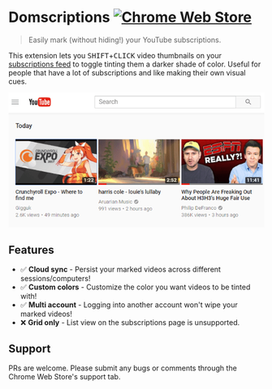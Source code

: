 # Domscriptions [![Chrome Web Store][cws-image]](cws-link)

[cws-image]: https://img.shields.io/chrome-web-store/v/jookgadkghdacihobldikclfhihgegla.svg
[cws-link]: https://chrome.google.com/webstore/detail/jookgadkghdacihobldikclfhihgegla

> Easily mark (without hiding!) your YouTube subscriptions.

This extension lets you <kbd>SHIFT</kbd>+<kbd>CLICK</kbd> video thumbnails on your [subscriptions feed](https://youtube.com/feed/subscriptions) to toggle tinting them a darker shade of color. Useful for people that have a lot of subscriptions and like making their own visual cues.

![Demo](.github/demo.gif)

## Features

* ✅ **Cloud sync** - Persist your marked videos across different sessions/computers!
* ✅ **Custom colors** - Customize the color you want videos to be tinted with!
* ✅ **Multi account** - Logging into another account won't wipe your marked videos!
* ❌ **Grid only** - List view on the subscriptions page is unsupported.

## Support

PRs are welcome. Please submit any bugs or comments through the Chrome Web Store's support tab.
